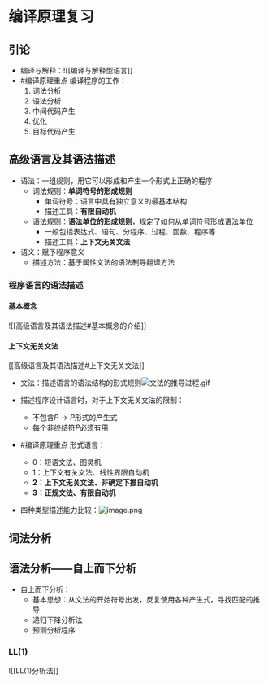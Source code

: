 # 编译原理复习
## 引论
- 编译与解释：![[编译与解释型语言]]
- #编译原理重点 编译程序的工作：
	1. 词法分析
	2. 语法分析
	3. 中间代码产生
	4. 优化
	5. 目标代码产生

## 高级语言及其语法描述
- 语法：一组规则，用它可以形成和产生一个形式上正确的程序
	- 词法规则：**单词符号的形成规则**
		- 单词符号：语言中具有独立意义的最基本结构
		- 描述工具：**有限自动机**
	- 语法规则：**语法单位的形成规则**，规定了如何从单词符号形成语法单位
		- 一般包括表达式、语句、分程序、过程、函数、程序等
		- 描述工具：**上下文无关文法**
- 语义：赋予程序意义
	- 描述方法：基于属性文法的语法制导翻译方法

### 程序语言的语法描述
#### 基本概念
![[高级语言及其语法描述#基本概念的介绍]]

#### 上下文无关文法
[[高级语言及其语法描述#上下文无关文法]]
- 文法：描述语言的语法结构的形式规则![文法的推导过程.gif](https://jiunian-pic-1310185536.cos.ap-nanjing.myqcloud.com/picgo%2F%E6%96%87%E6%B3%95%E7%9A%84%E6%8E%A8%E5%AF%BC%E8%BF%87%E7%A8%8B.gif)

- 描述程序设计语言时，对于上下文无关文法的限制：
	- 不包含$P\rightarrow P$形式的产生式
	- 每个非终结符$P$必须有用

- #编译原理重点 形式语言：
	- 0：短语文法、图灵机
	- 1：上下文有关文法、线性界限自动机
	- **2：上下文无关文法、非确定下推自动机**
	- **3：正规文法、有限自动机**
- 四种类型描述能力比较：![image.png](https://jiunian-pic-1310185536.cos.ap-nanjing.myqcloud.com/picgo%2F20230614201622.png)

## 词法分析


## 语法分析——自上而下分析
- 自上而下分析：
	- 基本思想：从文法的开始符号出发，反复使用各种产生式，寻找匹配的推导
	- 递归下降分析法
	- 预测分析程序
### LL(1)
![[LL(1)分析法]]
